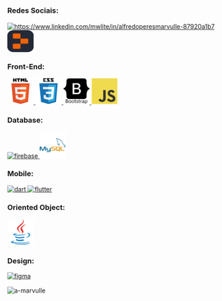 <h3 align="left">Redes Sociais:</h3>
<p align="left">
	<a href="https://www.linkedin.com/mwlite/in/alfredoperesmarvulle-87920a1b7" target="blank">
		<img align="center" src="https://raw.githubusercontent.com/rahuldkjain/github-profile-readme-generator/master/src/images/icons/Social/linked-in-alt.svg" alt="https://www.linkedin.com/mwlite/in/alfredoperesmarvulle-87920a1b7" height="50" width="60" />
	</a>
	<a href="https://replit.com/@ALFREDOPERES1?path=" target="blank">
		<img align="center" src="https://github.com/tandpfun/skill-icons/blob/main/icons/Replit-Dark.svg" height="50" width="60" />
	</a>
</p>

<h3 align="left">Front-End:</h3>
<p align="left">
	<a href="https://www.w3.org/html/" target="_blank" rel="noreferrer">
		<img src="https://raw.githubusercontent.com/devicons/devicon/master/icons/html5/html5-original-wordmark.svg" alt="html5" width="60" height="60"/>
	</a>
	<a href="https://www.w3schools.com/css/" target="_blank" rel="noreferrer">
		<img src="https://raw.githubusercontent.com/devicons/devicon/master/icons/css3/css3-original-wordmark.svg" alt="css3" width="60" height="60"/>
	</a> 
	<a href="https://getbootstrap.com" target="_blank" rel="noreferrer">
		<img src="https://raw.githubusercontent.com/devicons/devicon/master/icons/bootstrap/bootstrap-plain-wordmark.svg" alt="bootstrap" width="60" height="60"/> 
	</a> 
	<a href="https://developer.mozilla.org/en-US/docs/Web/JavaScript" target="_blank" rel="noreferrer">
		<img src="https://raw.githubusercontent.com/devicons/devicon/master/icons/javascript/javascript-original.svg" alt="javascript" width="60" height="60"/>
	</a>
</p>

<h3 align="left">Database: </h3>
<p align="left">
	<a href="https://firebase.google.com/" target="_blank" rel="noreferrer">
		<img src="https://www.vectorlogo.zone/logos/firebase/firebase-icon.svg" alt="firebase" width="60" height="60"/>
	</a>
	<a href="https://www.mysql.com/" target="_blank" rel="noreferrer">
		<img src="https://raw.githubusercontent.com/devicons/devicon/master/icons/mysql/mysql-original-wordmark.svg" alt="mysql" width="60" height="60"/>
	</a>
</p>

<h3 align="left">Mobile: </h3>
<p align="left">
	<a href="https://dart.dev" target="_blank" rel="noreferrer">
		<img src="https://www.vectorlogo.zone/logos/dartlang/dartlang-icon.svg" alt="dart" width="60" height="60"/>
	</a>
	<a href="https://flutter.dev" target="_blank" rel="noreferrer">
		<img src="https://www.vectorlogo.zone/logos/flutterio/flutterio-icon.svg" alt="flutter" width="60" height="60"/>
	</a>
</p>

<h3 align="left">Oriented Object: </h3>
<p align="left">
	<a href="https://www.java.com" target="_blank" rel="noreferrer">
		<img src="https://raw.githubusercontent.com/devicons/devicon/master/icons/java/java-original.svg" alt="java" width="60" height="60"/> 
	</a> 
</p>

<h3 align="left">Design:</h3>
<p align="left">
	<a href="https://www.figma.com/" target="_blank" rel="noreferrer">
		<img src="https://www.vectorlogo.zone/logos/figma/figma-icon.svg" alt="figma" width="60" height="60"/>
	</a>
</p>

<p>
	<img 
	 align="center" 
	 src="https://github-readme-stats.vercel.app/api/top-langs?username=a-marvulle&show_icons=true&theme=dark&hide_border=true&locale=en&layout=compact" 
	 alt="a-marvulle" 
	/>
</p>
